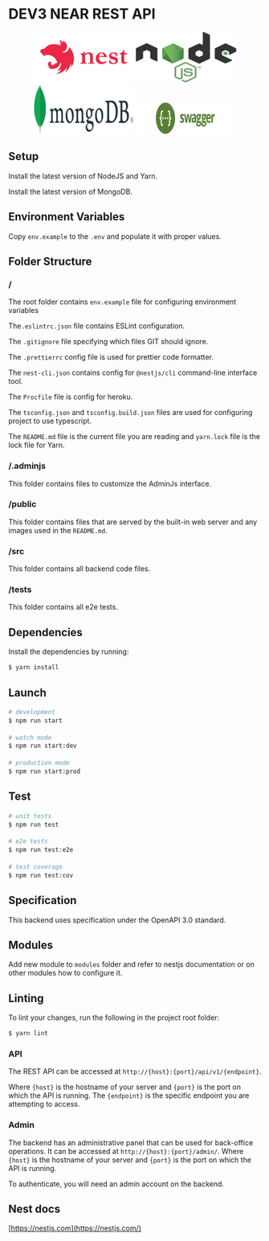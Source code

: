 # DEV3 NEAR REST API

<p align="middle">
  <a href="http://nestjs.com/" target="blank"><img src="./public/tech-stack/nestjs.png" width="200" alt="Nest Logo" /></a>
    <a href="https://nodejs.org/" target="blank"><img src="./public/tech-stack/nodejs.png" width="200" alt="Node Logo" /></a>
  <a href="https://www.mongodb.com/" target="blank"><img src="./public/tech-stack/mongo.png" width="200" alt="Mongo Logo" /></a>
    <a href="https://swagger.io/" target="blank"><img src="./public/tech-stack/swagger.png" width="200" alt="Swagger Logo" /></a>
</p>

## Setup

Install the latest version of NodeJS and Yarn.

Install the latest version of MongoDB.

## Environment Variables

Copy `env.example` to the `.env` and populate it with proper values.

## Folder Structure

### /

The root folder contains `env.example` file for configuring environment variables

The`.eslintrc.json` file contains ESLint configuration.

The `.gitignore` file specifying which files GIT should ignore.

The `.prettierrc` config file is used for prettier code formatter.

The `nest-cli.json` contains config for `@nestjs/cli` command-line interface tool.

The `Procfile` file is config for heroku.

The `tsconfig.json` and `tsconfig.build.json` files are used for configuring project to use typescript.

The `README.md` file is the current file you are reading and `yarn.lock` file is the lock file for Yarn.

### /.adminjs

This folder contains files to customize the AdminJs interface.

### /public

This folder contains files that are served by the built-in web server and any images used in the `README.md`.

### /src

This folder contains all backend code files.

### /tests

This folder contains all e2e tests.

## Dependencies

Install the dependencies by running:

```bash
$ yarn install
```

## Launch

```bash
# development
$ npm run start

# watch mode
$ npm run start:dev

# production mode
$ npm run start:prod
```

## Test

```bash
# unit tests
$ npm run test

# e2e tests
$ npm run test:e2e

# test coverage
$ npm run test:cov
```

## Specification

This backend uses specification under the OpenAPI 3.0 standard.

## Modules

Add new module to `modules` folder and refer to nestjs documentation or on other modules how to configure it.

## Linting

To lint your changes, run the following in the project root folder:

```bash
$ yarn lint
```

### API

The REST API can be accessed at `http://{host}:{port}/api/v1/{endpoint}`.

Where `{host}` is the hostname of your server and `{port}` is the port on which the API is running. The `{endpoint}` is the specific endpoint you are attempting to access.

### Admin

The backend has an administrative panel that can be used for back-office operations. It can be accessed at `http://{host}:{port}/admin/`. Where `{host}` is the hostname of your server and `{port}` is the port on which the API is running.

To authenticate, you will need an admin account on the backend.

## Nest docs

[https://nestjs.com](https://nestjs.com/)
